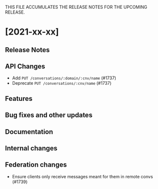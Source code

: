 THIS FILE ACCUMULATES THE RELEASE NOTES FOR THE UPCOMING RELEASE.

# [2021-xx-xx]

## Release Notes

## API Changes

* Add `PUT /conversations/:domain/:cnv/name` (#1737)
* Deprecate `PUT /conversations/:cnv/name` (#1737)

## Features

## Bug fixes and other updates

## Documentation

## Internal changes

## Federation changes

* Ensure clients only receive messages meant for them in remote convs (#1739)
